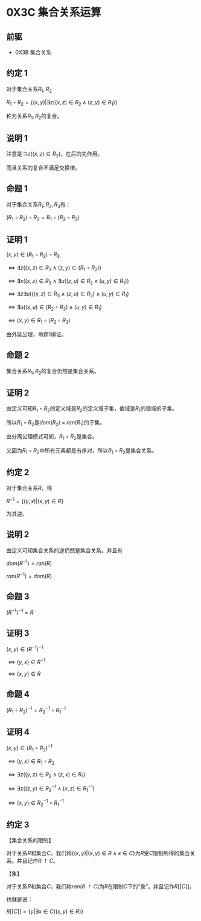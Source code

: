 # 0X3C 集合关系运算

## 前驱

* 0X3B 集合关系

## 约定 1

对于集合关系$R_1,R_2$

$R_1 \circ R_2=\{(x,y)|\exists z((x,z)\in R_2 \wedge (z,y)\in R_1)\}$

称为关系$R_1,R_2$的复合。

## 说明 1

注意是$\exists z((x,z)\in R_2)$，在后的先作用。

而且关系的复合不满足交换律。

## 命题 1

对于集合关系$R_1,R_2,R_3$有：

$(R_1 \circ R_2)\circ R_3=R_1\circ(R_2\circ R_3)$

## 证明 1

$(x,y)\in (R_1 \circ R_2)\circ R_3$

$\iff \exists z ((x,z)\in R_3 \wedge (z,y)\in(R_1 \circ R_2))$

$\iff \exists x ((x,z)\in R_3 \wedge \exists u ((z,u)\in R_2 \wedge (u,y)\in R_1))$

$\iff \exists z \exists u(((x,z)\in R_3\wedge (z,u)\in R_2)\wedge (u,y)\in R_1)$

$\iff \exists u((x,u)\in (R_2 \circ R_3)\wedge (u,y)\in R_1)$

$\iff (x,y)\in R_1 \circ (R_2 \circ R_3)$

由外延公理，命题1得证。

## 命题 2

集合关系$R_1,R_2$的复合仍然是集合关系。

## 证明 2

由定义可知$R_1 \circ R_2$的定义域是$R_2$的定义域子集，值域是$R_1$的值域的子集。

所以$R_1 \circ R_2$是$dom(R_2)\times ran(R_1)$的子集。

由分离公理模式可知，$R_1 \circ R_2$是集合。

又因为$R_1 \circ R_2$中所有元素都是有序对，所以$R_1 \circ R_2$是集合关系。

## 约定 2

对于集合关系$R$，称

$R^{-1}=\{(y,x)|(x,y)\in R\}$

为其逆。

## 说明 2

由定义可知集合关系的逆仍然是集合关系。并且有

$dom(R^{-1})=ran(R)$

$ran(R^{-1})=dom(R)$

## 命题 3

$(R^{-1})^{-1}=R$

## 证明 3

$(x,y)\in (R^{-1})^{-1}$

$\iff (y,x)\in R^{-1}$

$\iff (x,y)\in R$

## 命题 4

$(R_1\circ R_2)^{-1}=R_2^{-1}\circ R_1^{-1}$

## 证明 4

$(x,y)\in (R_1\circ R_2)^{-1}$

$\iff (y,x)\in R_1\circ R_2$

$\iff \exists z ((y,z)\in R_2 \wedge (z,x)\in R_1)$

$\iff \exists z((z,y)\in R_2^{-1} \wedge (x,z)\in R_1^{-1})$

$\iff (x,y)\in R_2^{-1} \circ R_1^{-1}$

## 约定 3

【集合关系的限制】

对于关系$R$和集合$C$，我们称$\{(x,y)|(x,y)\in R \wedge x \in C\}$为$R$受$C$限制所得的集合关系。并且记作$R\restriction C$。

【象】

对于关系$R$和集合$C$，我们称$ran(R\restriction C)$为$R$在限制$C$下的“象”。并且记作$R[[C]]$。

也就是说：

$R[[C]]=\{y|\exists x \in C((x,y)\in R)\}$